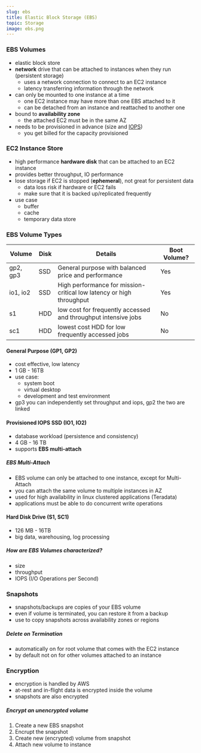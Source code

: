 ```yaml
---
slug: ebs
title: Elastic Block Storage (EBS)
topic: Storage
image: ebs.png
---
```


### EBS Volumes
* elastic block store 
* **network** drive that can be attached to instances when they run (persistent storage)
  * uses a network connection to connect to an EC2 instance
  * latency transferring information through the network
* can only be mounted to one instance at a time
  * one EC2 instance may have more than one EBS attached to it
  * can be detached from an instance and reattached to another one
* bound to **availability zone**
  * the attached EC2 must be in the same AZ
* needs to be provisioned in advance (size and [IOPS](## "Input-output per second"))
  * you get billed for the capacity provisioned

### EC2 Instance Store
* high performance **hardware disk** that can be attached to an EC2 instance
* provides better throughput, IO performance
* lose storage if EC2 is stopped (**ephemeral**), not great for persistent data
  * data loss risk if hardware or EC2 fails
  * make sure that it is backed up/replicated frequently
* use case
  * buffer
  * cache
  * temporary data store

### EBS Volume Types

| Volume | Disk | Details | Boot Volume? |
| --- | --- | --- | --- |
| gp2, gp3 | SSD | General purpose with balanced price and performance | Yes |
| io1, io2 | SSD | High performance for mission-critical low latency or high throughput | Yes |
| s1 | HDD | low cost for frequently accessed and throughput intensive jobs | No |
| sc1 | HDD | lowest cost HDD for low frequently accessed jobs | No |

#### General Purpose (GP1, GP2)
* cost effective, low latency
* 1 GB - 16TB
* use case:
  * system boot
  * virtual desktop
  * development and test environment
* gp3 you can independently set throughput and iops, gp2 the two are linked

#### Provisioned IOPS SSD (IO1, IO2)
* database workload (persistence and consistency)
* 4 GB - 16 TB
* supports **EBS multi-attach**

##### EBS Multi-Attach
* EBS volume can only be attached to one instance, except for Multi-Attach
* you can attach the same volume to multiple instances in AZ
* used for high availability in linux clustered applications (Teradata)
* applications must be able to do concurrent write operations

#### Hard Disk Drive (S1, SC1)
* 126 MB - 16TB
* big data, warehousing, log processing

##### How are EBS Volumes characterized?
* size
* throughput
* IOPS (I/O Operations per Second)

### Snapshots
* snapshots/backups are copies of your EBS volume
* even if volume is terminated, you can restore it from a backup
* use to copy snapshots across availability zones or regions

##### Delete on Termination 
* automatically on for root volume that comes with the EC2 instance
* by default not on for other volumes attached to an instance

### Encryption
* encryption is handled by AWS
* at-rest and in-flight data is encrypted inside the volume
* snapshots are also encrypted

##### Encrypt an unencrypted volume
1. Create a new EBS snapshot
2. Encrupt the snapshot
3. Create new (encrypted) volume from snapshot
4. Attach new volume to instance


